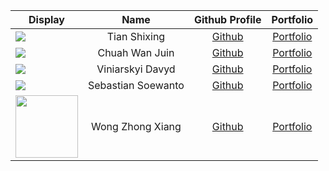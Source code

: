 | Display                                                                                                                                                                                                                                         |        Name        |                 Github Profile                 |                                            Portfolio                                             |
|-------------------------------------------------------------------------------------------------------------------------------------------------------------------------------------------------------------------------------------------------|:------------------:|:----------------------------------------------:|:------------------------------------------------------------------------------------------------:|
| ![](https://via.placeholder.com/100.png?text=Photo)                                                                                                                                                                                             |    Tian Shixing    |      [Github](https://github.com/tsx0314)      |    [Portfolio](https://github.com/AY2223S2-CS2113-W13-3/tp/blob/master/docs/team/tsx0314.md)     |
| ![](https://via.placeholder.com/100.png?text=Photo)                                                                                                                                                                                             |   Chuah Wan Juin   |      [Github](https://github.com/wanjuin)      |    [Portfolio](https://github.com/AY2223S2-CS2113-W13-3/tp/blob/master/docs/team/wanjuin.md)     |
| ![](https://via.placeholder.com/100.png?text=Photo)                                                                                                                                                                                             |  Viniarskyi Davyd  |    [Github](https://github.com/DavidVin357)    |  [Portfolio](https://github.com/AY2223S2-CS2113-W13-3/tp/blob/master/docs/team/davidvin357.md)   |
| ![](https://via.placeholder.com/100.png?text=Photo)                                                                                                                                                                                             | Sebastian Soewanto | [Github](https://github.com/SebastianSoewanto) |                                  [Portfolio](/team/johnDoe.md)                                   |
| <img src = "https://is3-ssl.mzstatic.com/image/thumb/Purple116/v4/dc/6e/43/dc6e4316-4705-9f96-a4d5-6420d8a6b545/AppIcon-0-0-1x_U007emarketing-0-0-0-7-0-0-sRGB-0-0-0-GLES2_U002c0-512MB-85-220-0-0.png/512x512bb.jpg" width = 100 height = 100> |  Wong Zhong Xiang  |  [Github](https://github.com/ZhongXiangWong)   | [Portfolio](https://github.com/AY2223S2-CS2113-W13-3/tp/blob/master/docs/team/ZhongXiangWong.md) |
